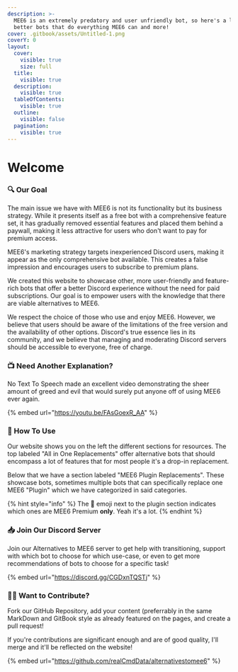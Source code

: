 ```yaml
---
description: >-
  MEE6 is an extremely predatory and user unfriendly bot, so here's a list of
  better bots that do everything MEE6 can and more!
cover: .gitbook/assets/Untitled-1.png
coverY: 0
layout:
  cover:
    visible: true
    size: full
  title:
    visible: true
  description:
    visible: true
  tableOfContents:
    visible: true
  outline:
    visible: false
  pagination:
    visible: true
---
```


# Welcome

### 🔍 Our Goal

The main issue we have with MEE6 is not its functionality but its business strategy. While it presents itself as a free bot with a comprehensive feature set, it has gradually removed essential features and placed them behind a paywall, making it less attractive for users who don't want to pay for premium access.

MEE6's marketing strategy targets inexperienced Discord users, making it appear as the only comprehensive bot available. This creates a false impression and encourages users to subscribe to premium plans.

We created this website to showcase other, more user-friendly and feature-rich bots that offer a better Discord experience without the need for paid subscriptions. Our goal is to empower users with the knowledge that there are viable alternatives to MEE6.

We respect the choice of those who use and enjoy MEE6. However, we believe that users should be aware of the limitations of the free version and the availability of other options. Discord's true essence lies in its community, and we believe that managing and moderating Discord servers should be accessible to everyone, free of charge.

### 📺 Need Another Explanation?

No Text To Speech made an excellent video demonstrating the sheer amount of greed and evil that would surely put anyone off of using MEE6 ever again.

{% embed url="https://youtu.be/FAsGoexR_AA" %}

### 🧭 How To Use

Our website shows you on the left the different sections for resources. The top labeled "All in One Replacements" offer alternative bots that should encompass a lot of features that for most people it's a drop-in replacement.

Below that we have a section labeled "MEE6 Plugin Replacements". These showcase bots, sometimes multiple bots that can specifically replace one MEE6 "Plugin" which we have categorized in said categories.&#x20;

{% hint style="info" %}
The 👑 emoji next to the plugin section indicates which ones are MEE6 Premium **only**. Yeah it's a lot.
{% endhint %}

### 📥 Join Our Discord Server

Join our Alternatives to MEE6 server to get help with transitioning, support with which bot to choose for which use-case, or even to get more recommendations of bots to choose for a specific task!

{% embed url="https://discord.gg/CGDxnTQSTj" %}

### 🧑‍💻 Want to Contribute?

Fork our GitHub Repository, add your content (preferrably in the same MarkDown and GitBook style as already featured on the pages, and create a pull request!

If you're contributions are significant enough and are of good quality, I'll merge and it'll be reflected on the website!

{% embed url="https://github.com/realCmdData/alternativestomee6" %}
